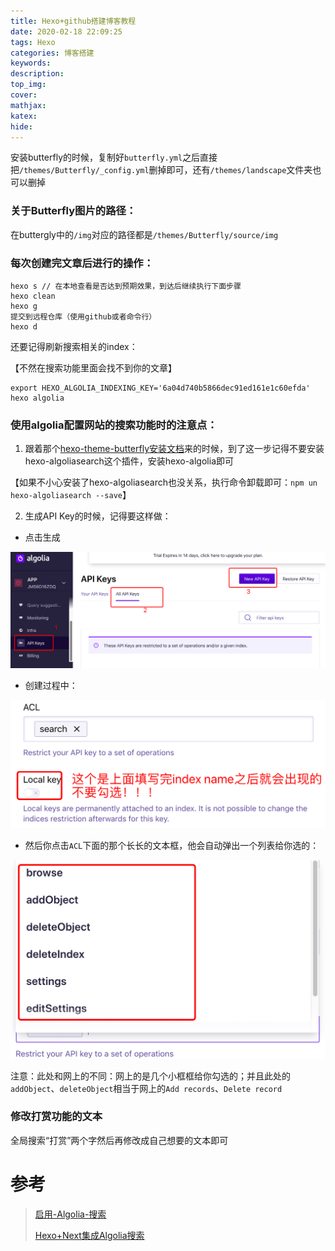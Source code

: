 ```yaml
---
title: Hexo+github搭建博客教程
date: 2020-02-18 22:09:25
tags: Hexo
categories: 博客搭建
keywords:
description:
top_img:
cover:
mathjax:
katex:
hide:
---
```


安装butterfly的时候，复制好`butterfly.yml`之后直接把`/themes/Butterfly/_config.yml`删掉即可，还有`/themes/landscape`文件夹也可以删掉



### 关于Butterfly图片的路径：

在buttergly中的`/img`对应的路径都是`/themes/Butterfly/source/img`



### 每次创建完文章后进行的操作：

```
hexo s // 在本地查看是否达到预期效果，到达后继续执行下面步骤
hexo clean
hexo g
提交到远程仓库（使用github或者命令行）
hexo d
```

还要记得刷新搜索相关的index：

【不然在搜索功能里面会找不到你的文章】

```
export HEXO_ALGOLIA_INDEXING_KEY='6a04d740b5866dec91ed161e1c60efda'
hexo algolia
```



### 使用algolia配置网站的搜索功能时的注意点：

1. 跟着那个[hexo-theme-butterfly安装文档](https://jerryc.me/posts/21cfbf15/#Page-Front-matter)来的时候，到了这一步记得不要安装hexo-algoliasearch这个插件，安装hexo-algolia即可

【如果不小心安装了hexo-algoliasearch也没关系，执行命令卸载即可：`npm un hexo-algoliasearch --save`】

2. 生成API Key的时候，记得要这样做：

- 点击生成

<img src="Hexo-github搭建博客教程/image-20200218232515012.png" alt="image-20200218232515012" style="zoom:50%;" />

- 创建过程中：

<img src="Hexo-github搭建博客教程/image-20200218232732179.png" alt="image-20200218232732179" style="zoom:50%;" />

- 然后你点击`ACL`下面的那个长长的文本框，他会自动弹出一个列表给你选的：

<img src="Hexo-github搭建博客教程/image-20200218232834553.png" alt="image-20200218232834553" style="zoom:50%;" />

注意：此处和网上的不同：网上的是几个小框框给你勾选的；并且此处的`addObject`、`deleteObject`相当于网上的`Add records`、`Delete record` 



### 修改打赏功能的文本

全局搜索“打赏”两个字然后再修改成自己想要的文本即可



# 参考

> [启用-Algolia-搜索](https://github.com/fi3ework/hexo-theme-archer/wiki/启用-Algolia-搜索)
>
> [Hexo+Next集成Algolia搜索](https://juejin.im/post/5af3f9d1518825673e35a6eb)
>
> 